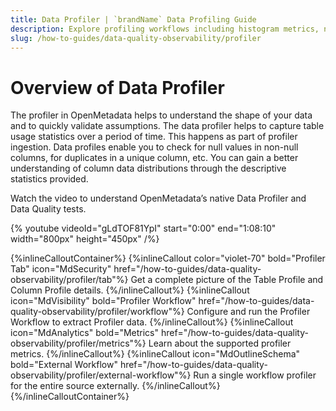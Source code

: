 ```yaml
---
title: Data Profiler | `brandName` Data Profiling Guide
description: Explore profiling workflows including histogram metrics, null counts, and field-level health.
slug: /how-to-guides/data-quality-observability/profiler
---
```


# Overview of Data Profiler

The profiler in OpenMetadata helps to understand the shape of your data and to quickly validate assumptions. The data profiler helps to capture table usage statistics over a period of time. This happens as part of profiler ingestion. Data profiles enable you to check for null values in non-null columns, for duplicates in a unique column, etc. You can gain a better understanding of column data distributions through the descriptive statistics provided.

Watch the video to understand OpenMetadata’s native Data Profiler and Data Quality tests.

{%  youtube videoId="gLdTOF81YpI" start="0:00" end="1:08:10" width="800px" height="450px" /%}

{%inlineCalloutContainer%}
 {%inlineCallout
  color="violet-70"
  bold="Profiler Tab"
  icon="MdSecurity"
  href="/how-to-guides/data-quality-observability/profiler/tab"%}
  Get a complete picture of the Table Profile and Column Profile details.
 {%/inlineCallout%}
 {%inlineCallout
    icon="MdVisibility"
    bold="Profiler Workflow"
    href="/how-to-guides/data-quality-observability/profiler/workflow"%}
    Configure and run the Profiler Workflow to extract Profiler data.
 {%/inlineCallout%}
 {%inlineCallout
    icon="MdAnalytics"
    bold="Metrics"
    href="/how-to-guides/data-quality-observability/profiler/metrics"%}
    Learn about the supported profiler metrics.
 {%/inlineCallout%}
 {%inlineCallout
    icon="MdOutlineSchema"
    bold="External Workflow"
    href="/how-to-guides/data-quality-observability/profiler/external-workflow"%}
    Run a single workflow profiler for the entire source externally.
 {%/inlineCallout%}
{%/inlineCalloutContainer%}